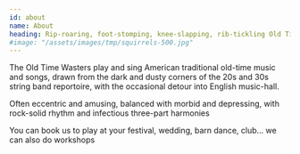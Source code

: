 ```yaml
---
id: about
name: About
heading: Rip-roaring, foot-stomping, knee-slapping, rib-tickling Old Time music (with an English accent)
#image: "/assets/images/tmp/squirrels-500.jpg"
---
```


The Old Time Wasters play and sing American traditional old-time music and songs, drawn from the dark and dusty corners of the 20s and 30s string band reportoire, with the occasional detour into English music-hall.

Often eccentric and amusing, balanced with morbid and depressing, with rock-solid rhythm and infectious three-part harmonies

You can book us to play at your festival, wedding, barn dance, club... we can also do workshops